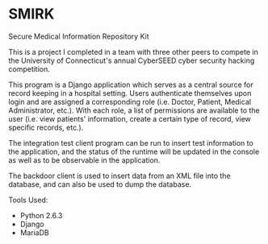 # SMIRK
Secure Medical Information Repository Kit

This is a project I completed in a team with three other peers to compete in the University of Connecticut's annual CyberSEED 
cyber security hacking competition.

This program is a Django application which serves as a central source for record keeping in a hospital setting. Users 
authenticate themselves upon login and are assigned a corresponding role (i.e. Doctor, Patient, Medical Administrator, etc.).
With each role, a list of permissions are available to the user (i.e. view patients' information, create a certain type of 
record, view specific records, etc.).

The integration test client program can be run to insert test information to the application, and the status of the runtime
will be updated in the console as well as to be observable in the application.

The backdoor client is used to insert data from an XML file into the database, and can also be used to dump the database.

Tools Used:
- Python 2.6.3
- Django
- MariaDB
